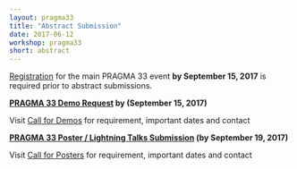 ```yaml
---
layout: pragma33
title: "Abstract Submission"
date: 2017-06-12
workshop: pragma33
short: abstract
---
```


[Registration](http://www.pragma-grid.net/pragma33-registration/) for the main PRAGMA 33 event **by September 15, 2017** is required prior to abstract submissions. 
<br />

**[PRAGMA 33 Demo Request](https://FIXME) by (September 15, 2017)**  

Visit <a href="http://www.pragma-grid.net/pragma33-CallForDemos/">Call for Demos</a> for requirement, important dates and contact
<br />

**[PRAGMA 33 Poster / Lightning Talks Submission](https://goo.gl/85YK3d) (by September 19, 2017)**

Visit <a href="http://www.pragma-grid.net/pragma33-CallForPosters/" target="_blank">Call for Posters</a> for requirement, important dates and contact
<br />

